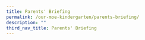```yaml
---
title: Parents' Briefing
permalink: /our-moe-kindergarten/parents-briefing/
description: ""
third_nav_title: Parents' Briefing
---
```


